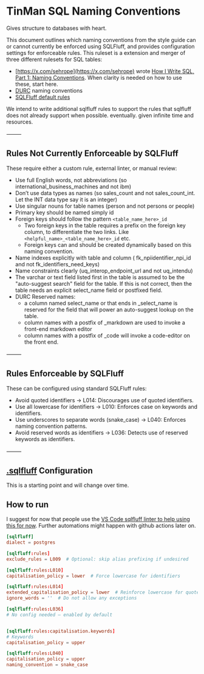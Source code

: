 TinMan SQL Naming Conventions
=========

Gives structure to databases with heart.

This document outlines which naming conventions from the style guide can or cannot currently be enforced using SQLFluff, and provides configuration settings for enforceable rules. This ruleset is a extension and merger of three different rulesets for SQL tables:

* [https://x.com/sehrope](https://x.com/sehrope) wrote [How I Write SQL, Part 1: Naming Conventions](https://launchbylunch.com/posts/2014/Feb/16/sql-naming-conventions/). When clarity is needed on how to use these, start here.
* [DURC](https://github.com/ftrotter/durc_is_crud) naming conventions
* [SQLFluff default rules](https://docs.sqlfluff.com/en/stable/configuration/default_configuration.html)

We intend to write additional sqlfluff rules to support the rules that sqlfluff does not already support when possible. eventually. given infinite time and resources.

⸻

Rules Not Currently Enforceable by SQLFluff
------

These require either a custom rule, external linter, or manual review:

* Use full English words, not abbreviations (so international_business_machines and not ibm)
* Don’t use data types as names (so sales_count and not sales_count_int. Let the INT data type say it is an integer)
* Use singular nouns for table names (person and not persons or people)
* Primary key should be named simply id
* Foreign keys should follow the pattern `<table_name_here>_id`
  * Two foreign keys in the table requires a prefix on the foreign key column, to differentiate the two links. Like `<helpful_name>_<table_name_here>_id` etc.
  * Foreign keys can and should be created dynamically based on this naming convention.
* Name indexes explicitly with table and column ( fk_npiidentifier_npi_id and not fk_identifiers_need_keys)
* Name constraints clearly (uq_interop_endpoint_url and not uq_intendu)
* The varchar or text field listed first in the table is assumed to be the "auto-suggest search" field for the table. If this is not correct, then the table needs an explicit select_name field or postfixed field.
* DURC Reserved names:
  * a column named select_name or that ends in \_select_name is reserved for the field that will power an auto-suggest lookup on the table.
  * column names with a postfix of _markdown are used to invoke a front-end markdown editor
  * column names with a postfix of _code will invoke a code-editor on the front end.

⸻

Rules Enforceable by SQLFluff
------

These can be configured using standard SQLFluff rules:
* Avoid quoted identifiers → L014: Discourages use of quoted identifiers.
* Use all lowercase for identifiers → L010: Enforces case on keywords and identifiers.
* Use underscores to separate words (snake_case) → L040: Enforces naming convention patterns.
* Avoid reserved words as identifiers → L036: Detects use of reserved keywords as identifiers.

⸻

[.sqlfluff](.sqlfluff) Configuration
----

This is a starting point and will change over time.

How to run
----
I suggest for now that people use the [VS Code sqlfluff linter to help using this for now](https://marketplace.visualstudio.com/items?itemName=dorzey.vscode-sqlfluff).
Further automations might happen with github actions later on.

```conf
[sqlfluff]
dialect = postgres

[sqlfluff:rules]
exclude_rules = L009  # Optional: skip alias prefixing if undesired

[sqlfluff:rules:L010]
capitalisation_policy = lower  # Force lowercase for identifiers

[sqlfluff:rules:L014]
extended_capitalisation_policy = lower  # Reinforce lowercase for quoted identifiers
ignore_words = ''  # Do not allow any exceptions

[sqlfluff:rules:L036]
# No config needed — enabled by default


[sqlfluff:rules:capitalisation.keywords]
# Keywords
capitalisation_policy = upper

[sqlfluff:rules:L040]
capitalisation_policy = upper
naming_convention = snake_case
```
